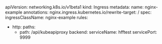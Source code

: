 apiVersion: networking.k8s.io/v1beta1
kind: Ingress
metadata:
  name: nginx-example
  annotations:
    nginx.ingress.kubernetes.io/rewrite-target: /
spec:
  ingressClassName: nginx-example
  rules:
  - http:
      paths:
      - path: /api/kubeapiproxy
        backend:
          serviceName: hfftest
          servicePort: 9999